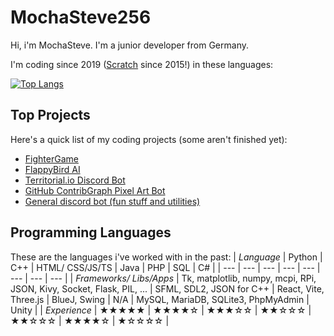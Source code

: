 # MochaSteve256
Hi, i'm MochaSteve. I'm a junior developer from Germany.

I'm coding since 2019 ([Scratch](https://scratch.mit.edu/users/mini__games/) since 2015!) in these languages:

[![Top Langs](https://github-readme-stats.vercel.app/api/top-langs/?username=mochasteve256&layout=compact&langs_count=10&theme=radical&size_weight=0.65&count_weight=0.35)](#)
## Top Projects
Here's a quick list of my coding projects (some aren't finished yet):
- [FighterGame](https://github.com/MochaSteve256/WoT-releases/releases)
- [FlappyBird AI](https://github.com/MochaSteve256/FlappyAI)
- [Territorial.io Discord Bot](https://github.com/MochaSteve256/Conquestcord)
- [GitHub ContribGraph Pixel Art Bot](https://github.com/MochaSteve256/GithubCommHistBot)
- [General discord bot (fun stuff and utilities)](https://github.com/MochaSteve256/Lynxify)
## Programming Languages
These are the languages i've worked with in the past:
| *Language* | Python | C++ | HTML/ CSS/JS/TS | Java | PHP | SQL | C# |
| --- | --- | --- | --- | --- | --- | --- | --- |
| *Frameworks/ Libs/Apps* | Tk, matplotlib, numpy, mcpi, RPi, JSON, Kivy, Socket, Flask, PIL, ... | SFML, SDL2, JSON for C++ | React, Vite, Three.js | BlueJ, Swing | N/A | MySQL, MariaDB, SQLite3, PhpMyAdmin | Unity |
| *Experience* | ★★★★★ | ★★★★☆ | ★★★☆☆ | ★★☆☆☆ | ★★☆☆☆ | ★★★★☆ | ★☆☆☆☆ |
